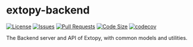 # extopy-backend

[![License](https://img.shields.io/github/license/groupeminaste/extopy-backend)](LICENSE)
[![Issues](https://img.shields.io/github/issues/groupeminaste/extopy-backend)]()
[![Pull Requests](https://img.shields.io/github/issues-pr/groupeminaste/extopy-backend)]()
[![Code Size](https://img.shields.io/github/languages/code-size/groupeminaste/extopy-backend)]()
[![codecov](https://codecov.io/gh/groupeminaste/extopy-backend/graph/badge.svg?token=iIM9xwE4QT)](https://codecov.io/gh/groupeminaste/extopy-backend)

The Backend server and API of Extopy, with common models and utilities.
